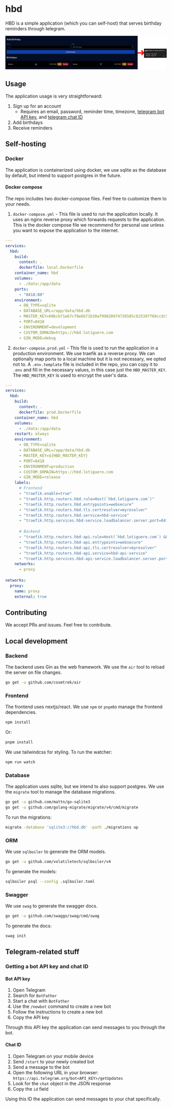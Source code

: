 # hbd

HBD is a simple application (which you can self-host) that serves birthday reminders through telegram.

![example](example.png)

## Usage

The application usage is very straightforward:

1. Sign up for an account
    + Requires an email, password, reminder time, timezone, [telegram bot API key](#bot-api-key), and [telegram chat ID](#chat-id)
2. Add birthdays
3. Receive reminders

## Self-hosting

### Docker

The application is containerized using docker, we use sqlite as the database by default, but intend to support postgres in the future.

#### Docker compose

The repo includes two docker-compose files. Feel free to customize them to your needs.

1. `docker-compose.yml` - This file is used to run the application locally. It uses an nginx reverse proxy which forwards requests to the application. This is the docker compose file we recommend for personal use unless you want to expose the application to the internet.

```yaml
---
services:
  hbd:
    build:
      context: .
      dockerfile: local.Dockerfile
    container_name: hbd
    volumes:
      - ./data:/app/data
    ports:
      - "8418:80"
    environment:
      - DB_TYPE=sqlite
      - DATABASE_URL=/app/data/hbd.db
      - MASTER_KEY=60bcb71e67cf8e6b71b30af99828974726585c625397f69ccdc587e2f79cf8de
      - PORT=8418
      - ENVIRONMENT=development
      - CUSTOM_DOMAIN=https://hbd.lotiguere.com
      - GIN_MODE=debug
```

2. `docker-compose.prod.yml` - This file is used to run the application in a production environment. We use traefik as a reverse proxy. We can optionally map ports to a local machine but it is not necessary, we opted not to. A `.env.template` file is included in the repo, you can copy it to `.env` and fill in the necessary values, in this case just the `HBD_MASTER_KEY`. The `HBD_MASTER_KEY` is used to encrypt the user's data. 

```yaml
---
services:
  hbd:
    build:
      context: .
      dockerfile: prod.Dockerfile
    container_name: hbd
    volumes:
      - ./data:/app/data
    restart: always
    environment:
      - DB_TYPE=sqlite
      - DATABASE_URL=/app/data/hbd.db
      - MASTER_KEY=${HBD_MASTER_KEY}
      - PORT=8418
      - ENVIRONMENT=production
      - CUSTOM_DOMAIN=https://hbd.lotiguere.com
      - GIN_MODE=release
    labels:
      # Frontend
      - "traefik.enable=true"
      - "traefik.http.routers.hbd.rule=Host(`hbd.lotiguere.com`)"
      - "traefik.http.routers.hbd.entrypoints=websecure"
      - "traefik.http.routers.hbd.tls.certresolver=myresolver"
      - "traefik.http.routers.hbd.service=hbd-service"
      - "traefik.http.services.hbd-service.loadbalancer.server.port=8418"

      # Backend
      - "traefik.http.routers.hbd-api.rule=Host(`hbd.lotiguere.com`) && PathPrefix(`/api`)"
      - "traefik.http.routers.hbd-api.entrypoints=websecure"
      - "traefik.http.routers.hbd-api.tls.certresolver=myresolver"
      - "traefik.http.routers.hbd-api.service=hbd-api-service"
      - "traefik.http.services.hbd-api-service.loadbalancer.server.port=8417"
    networks:
      - proxy

networks:
  proxy:
    name: proxy
    external: true
```

## Contributing

We accept PRs and issues. Feel free to contribute.

## Local development

### Backend

The backend uses Gin as the web framework. We use the `air` tool to reload the server on file changes.

```bash
go get -u github.com/cosmtrek/air
```

### Frontend

The frontend uses nextjs/react. We use `npm` or `pnpm`to manage the frontend dependencies.

```bash
npm install
```

Or:

```bash
pnpm install
```

We use tailwindcss for styling. To run the watcher:
  
```bash
npm run watch
```

### Database

The application uses sqlite, but we intend to also support postgres. We use the `migrate` tool to manage the database migrations.

```bash
go get -u github.com/mattn/go-sqlite3
go get -u github.com/golang-migrate/migrate/v4/cmd/migrate
```

To run the migrations:

```bash
migrate -database 'sqlite3://hbd.db' -path ./migrations up
```

### ORM

We use `sqlboiler` to generate the ORM models.

```bash
go get -u github.com/volatiletech/sqlboiler/v4
```

To generate the models:

```bash
sqlboiler psql --config .sqlboiler.toml
```

### Swagger

We use `swag` to generate the swagger docs.

```bash
go get -u github.com/swaggo/swag/cmd/swag
```

To generate the docs:

```bash
swag init
```

## Telegram-related stuff

### Getting a bot API key and chat ID

#### Bot API key

1. Open Telegram
2. Search for `BotFather`
3. Start a chat with `BotFather`
4. Use the `/newbot` command to create a new bot
5. Follow the instructions to create a new bot
6. Copy the API key

Through this API key the application can send messages to you through the bot.

#### Chat ID

1. Open Telegram on your mobile device
2. Send `/start` to your newly created bot
3. Send a message to the bot
4. Open the following URL in your browser: `https://api.telegram.org/bot<API_KEY>/getUpdates`
5. Look for the `chat` object in the JSON response
6. Copy the `id` field

Using this ID the application can send messages to your chat specifically.
